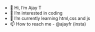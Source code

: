 - 👋 Hi, I’m Ajay T
- 👀 I’m interested in coding
- 🌱 I’m currently learning html,css and js
- 📫 How to reach me - @ajayfr (insta)


<!---
thatguyAjay/thatguyAjay is a ✨ special ✨ repository because its `README.md` (this file) appears on your GitHub profile.
You can click the Preview link to take a look at your changes.
--->
